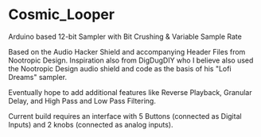 # Cosmic_Looper
Arduino based 12-bit Sampler with Bit Crushing &amp; Variable Sample Rate

Based on the Audio Hacker Shield and accompanying Header Files from Nootropic Design. Inspiration also from DigDugDIY who I believe also used the Nootropic Design audio shield and code as the basis of his "Lofi Dreams" sampler.

Eventually hope to add additional features like Reverse Playback, Granular Delay, and High Pass and Low Pass Filtering.

Current build requires an interface with 5 Buttons (connected as Digital Inputs) and 2 knobs (connected as analog inputs).

